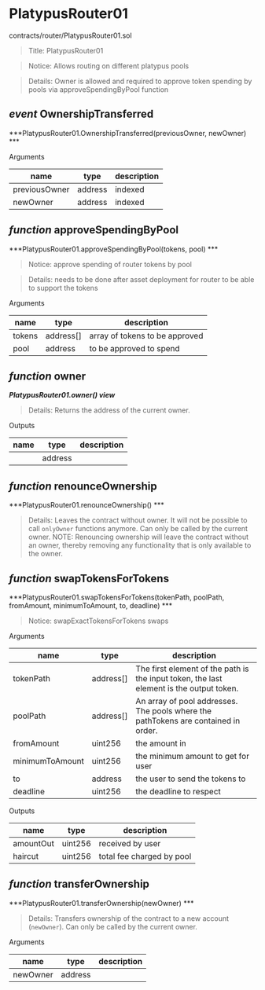 # PlatypusRouter01

contracts/router/PlatypusRouter01.sol

> Title: PlatypusRouter01

> Notice: Allows routing on different platypus pools

> Details: Owner is allowed and required to approve token spending by pools via approveSpendingByPool function

## *event* OwnershipTransferred

***PlatypusRouter01.OwnershipTransferred(previousOwner, newOwner) ***

Arguments

| **name** | **type** | **description** |
|-|-|-|
| previousOwner | address | indexed |
| newOwner | address | indexed |



## *function* approveSpendingByPool

***PlatypusRouter01.approveSpendingByPool(tokens, pool) ***

> Notice: approve spending of router tokens by pool

> Details: needs to be done after asset deployment for router to be able to support the tokens

Arguments

| **name** | **type** | **description** |
|-|-|-|
| tokens | address[] | array of tokens to be approved |
| pool | address | to be approved to spend |



## *function* owner

***PlatypusRouter01.owner() view***

> Details: Returns the address of the current owner.

Outputs

| **name** | **type** | **description** |
|-|-|-|
|  | address |  |



## *function* renounceOwnership

***PlatypusRouter01.renounceOwnership() ***

> Details: Leaves the contract without owner. It will not be possible to call `onlyOwner` functions anymore. Can only be called by the current owner. NOTE: Renouncing ownership will leave the contract without an owner, thereby removing any functionality that is only available to the owner.



## *function* swapTokensForTokens

***PlatypusRouter01.swapTokensForTokens(tokenPath, poolPath, fromAmount, minimumToAmount, to, deadline) ***

> Notice: swapExactTokensForTokens swaps

Arguments

| **name** | **type** | **description** |
|-|-|-|
| tokenPath | address[] | The first element of the path is the input token, the last element is the output token. |
| poolPath | address[] | An array of pool addresses. The pools where the pathTokens are contained in order. |
| fromAmount | uint256 | the amount in |
| minimumToAmount | uint256 | the minimum amount to get for user |
| to | address | the user to send the tokens to |
| deadline | uint256 | the deadline to respect |

Outputs

| **name** | **type** | **description** |
|-|-|-|
| amountOut | uint256 | received by user |
| haircut | uint256 | total fee charged by pool |



## *function* transferOwnership

***PlatypusRouter01.transferOwnership(newOwner) ***

> Details: Transfers ownership of the contract to a new account (`newOwner`). Can only be called by the current owner.

Arguments

| **name** | **type** | **description** |
|-|-|-|
| newOwner | address |  |


